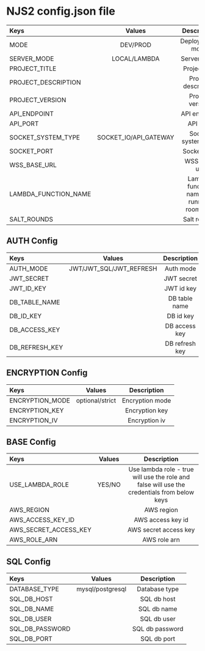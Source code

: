NJS2 config.json file
================================================


Keys | Values | Description
| :--- | :---: | :---:
MODE  | DEV/PROD | Deployemnet mode
SERVER_MODE  | LOCAL/LAMBDA | Server mode
PROJECT_TITLE | <string> | Project title
PROJECT_DESCRIPTION | <string> | Project description
PROJECT_VERSION | <string> | Project version
API_ENDPOINT | <string> | API endpoint
API_PORT | <number> | API port
SOCKET_SYSTEM_TYPE | SOCKET_IO/API_GATEWAY | Socket system type
SOCKET_PORT | <number> | Socket port
WSS_BASE_URL | <string> | WSS base url
LAMBDA_FUNCTION_NAME | <string> | Lambda function name for running room-init
SALT_ROUNDS | <number> | Salt rounds

## AUTH Config

Keys | Values | Description
| :--- | :---: | :---:
AUTH_MODE | JWT/JWT_SQL/JWT_REFRESH | Auth mode
JWT_SECRET | <string> | JWT secret
JWT_ID_KEY | <string> | JWT id key
DB_TABLE_NAME | <string> | DB table name
DB_ID_KEY | <string> | DB id key
DB_ACCESS_KEY | <string> | DB access key
DB_REFRESH_KEY | <string> | DB refresh key

## ENCRYPTION Config
Keys | Values | Description
| :--- | :---: | :---:
ENCRYPTION_MODE | optional/strict | Encryption mode
ENCRYPTION_KEY | <string> | Encryption key
ENCRYPTION_IV | <string> | Encryption iv

## BASE Config
Keys | Values | Description
| :--- | :---: | :---:
USE_LAMBDA_ROLE | YES/NO | Use lambda role - true will use the role and false will use the credentials from below keys
AWS_REGION | <string> | AWS region
AWS_ACCESS_KEY_ID | <string> | AWS access key id
AWS_SECRET_ACCESS_KEY | <string> | AWS secret access key
AWS_ROLE_ARN | <string> | AWS role arn

## SQL Config
Keys | Values | Description
| :--- | :---: | :---:
DATABASE_TYPE | mysql/postgresql | Database type
SQL_DB_HOST | <string> | SQL db host
SQL_DB_NAME | <string> | SQL db name
SQL_DB_USER | <string> | SQL db user
SQL_DB_PASSWORD | <string> | SQL db password
SQL_DB_PORT | <number> | SQL db port
